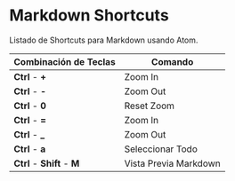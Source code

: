 # Markdown Shortcuts

Listado de Shortcuts para Markdown usando Atom.

| Combinación de Teclas | Comando |
| -- | -- |
| **Ctrl** - **+** | Zoom In |
| **Ctrl** - **-** | Zoom Out |
| **Ctrl** - **0** | Reset Zoom |
| **Ctrl** - **=** | Zoom In  |
| **Ctrl** - **_** | Zoom Out |
| **Ctrl** - **a** | Seleccionar Todo|
| **Ctrl** - **Shift** - **M** | Vista Previa Markdown |
